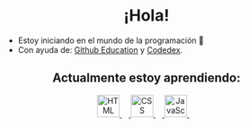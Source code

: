<h1 align=center> ¡Hola! </h1>
 
- Estoy iniciando en el mundo de la programación 🔭
- Con ayuda de: [Github Education](https://education.github.com) y [Codedex](https://www.codedex.io).
  
<h2 align=center> Actualmente estoy aprendiendo: </h2>

<div align="center">
  <a href="https://www.w3.org/html/">
   <img src="https://github.com/pheralb/svgl/blob/main/static/library/html5.svg" height="40" alt="HTML logo" /> <img width="12"/>
  </a>
  <a href="https://www.w3.org/Style/CSS/">
   <img src="https://github.com/pheralb/svgl/blob/main/static/library/css.svg" height="40" alt="CSS logo"  /> <img width="12" />
  </a>
  <a href="https://es.wikipedia.org/wiki/JavaScript">
   <img src="https://github.com/pheralb/svgl/blob/main/static/library/javascript.svg" height="40" alt="JavaScipt"  /> <img width="12" />
  </a>
</div>
